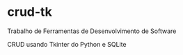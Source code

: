 # crud-tk
Trabalho de Ferramentas de Desenvolvimento de Software 

CRUD usando Tkinter do Python e SQLite
